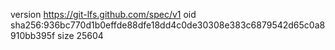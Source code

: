 version https://git-lfs.github.com/spec/v1
oid sha256:936bc770d1b0effde88dfe18dd4c0de30308e383c6879542d65c0a8910bb395f
size 25604

